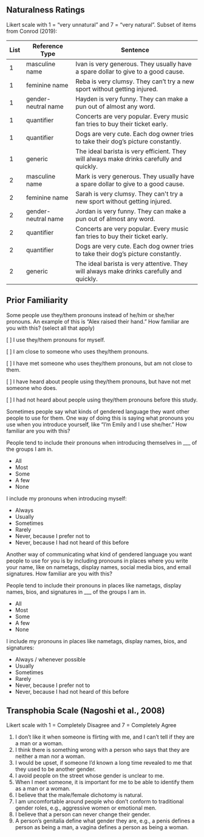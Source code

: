 ## Naturalness Ratings

Likert scale with 1 = “very unnatural” and 7 = “very natural”. Subset of items from Conrod (2019):

| List | Reference Type      | Sentence |
| ---- | ------------------- | -------- |
| 1    | masculine name      | Ivan is very generous. They usually have a spare dollar to give to a good cause. |
| 1    | feminine name       | Reba is very clumsy. They can’t try a new sport without getting injured. |
| 1    | gender-neutral name | Hayden is very funny. They can make a pun out of almost any word. |
| 1    | quantifier          | Concerts are very popular. Every music fan tries to buy their ticket early. |
| 1    | quantifier          | Dogs are very cute. Each dog owner tries to take their dog’s picture constantly. |
| 1    | generic             | The ideal barista is very efficient. They will always make drinks carefully and quickly. |
| 2    | masculine name      | Mark is very generous. They usually have a spare dollar to give to a good cause. |
| 2    | feminine name       | Sarah is very clumsy. They can't try a new sport without getting injured. |
| 2    | gender-neutral name | Jordan is very funny. They can make a pun out of almost any word. |
| 2    | quantifier          | Concerts are very popular. Every music fan tries to buy their ticket early. |
| 2    | quantifier          | Dogs are very cute. Each dog owner tries to take their dog’s picture constantly. |
| 2    | generic             | The ideal barista is very attentive. They will always make drinks carefully and quickly. |

## Prior Familiarity

Some people use they/them pronouns instead of he/him or she/her pronouns. An example of this is “Alex raised their hand.” How familiar are you with this?
(select all that apply)

[ ] I use they/them pronouns for myself.

[ ] I am close to someone who uses they/them pronouns.

[ ] I have met someone who uses they/them pronouns, but am not close to them.

[ ] I have heard about people using they/them pronouns, but have not met someone who does.

[ ] I had not heard about people using they/them pronouns before this study.

Sometimes people say what kinds of gendered language they want other people to use for them. One way of doing this is saying what pronouns you use when you introduce yourself, like “I’m Emily and I use she/her.” How familiar are you with this?

People tend to include their pronouns when introducing themselves in ___ of the groups I am in.

* All
* Most
* Some
* A few
* None

I include my pronouns when introducing myself:

* Always
* Usually
* Sometimes
* Rarely
* Never, because I prefer not to
* Never, because I had not heard of this before

Another way of communicating what kind of gendered language you want people to use for you is by including pronouns in places where you write your name, like on nametags, display names, social media bios, and email signatures. How familiar are you with this?

People tend to include their pronouns in places like nametags, display names, bios, and signatures in ___ of the groups I am in.

* All
* Most
* Some
* A few
* None

I include my pronouns in places like nametags, display names, bios, and signatures:

* Always / whenever possible
* Usually
* Sometimes
* Rarely
* Never, because I prefer not to
* Never, because I had not heard of this before

## Transphobia Scale (Nagoshi et al., 2008)

Likert scale with 1 = Completely Disagree and 7 = Completely Agree

1.	I don’t like it when someone is flirting with me, and I can’t tell if they are a man or a woman.
2.	I think there is something wrong with a person who says that they are neither a man nor a woman.
3.	I would be upset, if someone I’d known a long time revealed to me that they used to be another gender.
4.	I avoid people on the street whose gender is unclear to me.
5.	When I meet someone, it is important for me to be able to identify them as a man or a woman.
6.	I believe that the male/female dichotomy is natural.
7.	I am uncomfortable around people who don’t conform to traditional gender roles, e.g., aggressive women or emotional men.
8.	I believe that a person can never change their gender.
9.	A person’s genitalia define what gender they are, e.g., a penis defines a person as being a man, a vagina defines a person as being a woman.
